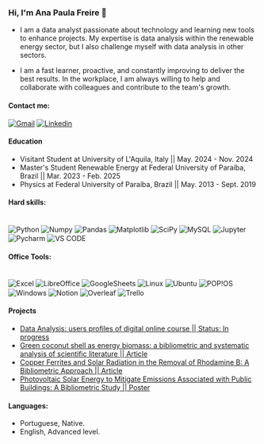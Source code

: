 ### Hi, I'm Ana Paula Freire  👋

- I am a data analyst passionate about technology and learning new tools to enhance projects. My expertise is data analysis within the renewable energy sector, but I also challenge myself with data analysis in other sectors.

- I am a fast learner, proactive, and constantly improving to deliver the best results.
In the workplace, I am always willing to help and collaborate with colleagues and contribute to the team's growth.

#### Contact me: 

[![Gmail](https://img.shields.io/badge/Gmail-D14836?style=for-the-badge&logo=gmail&logoColor=white)](paulaanafreire@gmail.com)
[![Linkedin](https://img.shields.io/badge/LinkedIn-0077B5?style=for-the-badge&logo=linkedin&logoColor=white)](https://www.linkedin.com/in/ana-paula-freire-de-ara%C3%BAjo-9434b7319/)

#### Education 
- Visitant Student at University of L'Aquila, Italy || May. 2024 - Nov. 2024
- Master's Student Renewable Energy at Federal University of Paraíba, Brazil || Mar. 2023 - Feb. 2025
- Physics at Federal University of Paraíba, Brazil || May. 2013 - Sept. 2019

#### Hard skills: 
<div style="display: inline_block"><br/>
  <img align="center" alt="Python" src="https://img.shields.io/badge/Python-3776AB?style=for-the-badge&logo=python&logoColor=white" />
  <img align="center" alt="Numpy" src="https://img.shields.io/badge/numpy-%23013243.svg?style=for-the-badge&logo=numpy&logoColor=white" />
  <img align="center" alt="Pandas" src="https://img.shields.io/badge/pandas-%23150458.svg?style=for-the-badge&logo=pandas&logoColor=white" />
  <img align="center" alt="Matplotlib" src="https://img.shields.io/badge/Matplotlib-%23ffffff.svg?style=for-the-badge&logo=Matplotlib&logoColor=black" />
  <img align="center" alt="SciPy" src="https://img.shields.io/badge/SciPy-%230C55A5.svg?style=for-the-badge&logo=scipy&logoColor=%white" />
  <img align="center" alt="MySQL" src="https://img.shields.io/badge/MySQL-00000F?style=for-the-badge&logo=mysql&logoColor=white" />
  <img align="center" alt="Jupyter" src="https://img.shields.io/badge/jupyter-%23FA0F00.svg?style=for-the-badge&logo=jupyter&logoColor=white" />
  <img align="center" alt="Pycharm" src="https://img.shields.io/badge/PyCharm-000000.svg?&style=for-the-badge&logo=PyCharm&logoColor=white" />
  <img align="center" alt="VS CODE" src="https://img.shields.io/badge/Visual%20Studio%20Code-0078d7.svg?style=for-the-badge&logo=visual-studio-code&logoColor=white" />
 
</div>

#### Office Tools:
<div style="display: inline_block"><br/>
  <img align="center" alt="Excel" src="https://img.shields.io/badge/Microsoft_Excel-217346?style=for-the-badge&logo=microsoft-excel&logoColor=white" />
  <img align="center" alt="LibreOffice" src="https://img.shields.io/badge/LibreOffice-18A303?style=for-the-badge&logo=LibreOffice&logoColor=white" />
  <img align="center" alt="GoogleSheets" src="https://img.shields.io/badge/Google%20Sheets-34A853?style=for-the-badge&logo=google-sheets&logoColor=white" />
   <img align="center" alt="Linux" src="https://img.shields.io/badge/Linux-FCC624?style=for-the-badge&logo=linux&logoColor=black" />
  <img align="center" alt="Ubuntu" src="https://img.shields.io/badge/Ubuntu-E95420?style=for-the-badge&logo=ubuntu&logoColor=white" />
  <img align="center" alt="POP!OS" src="https://img.shields.io/badge/Pop!_OS-48B9C7?style=for-the-badge&logo=Pop!_OS&logoColor=white" />
  <img align="center" alt="Windows" src="https://img.shields.io/badge/Windows-0078D6?style=for-the-badge&logo=windows&logoColor=white" />
  <img align="center" alt="Notion" src="https://img.shields.io/badge/Notion-000000?style=for-the-badge&logo=notion&logoColor=white" />
  <img align="center" alt="Overleaf" src="https://img.shields.io/badge/Overleaf-47A141?style=for-the-badge&logo=Overleaf&logoColor=white" />
  <img align="center" alt="Trello" src="https://img.shields.io/badge/Trello-0052CC?style=for-the-badge&logo=trello&logoColor=white" />
</div>

#### Projects 

- [Data Analysis: users profiles of digital online course || Status: In progress](https://github.com/apfreirea/Project-/blob/main/data_analysis_users_programaria.ipynb)<br/>
- [Green coconut shell as energy biomass: a bibliometric and systematic analysis of scientific literature || Article](http://dx.doi.org/10.15406/ijh.2024.08.00381)<br/>
- [Copper Ferrites and Solar Radiation in the Removal of Rhodamine B: A Bibliometric Approach || Article](https://www.researchgate.net/publication/378766321_Copper_Ferrites_and_Solar_Radiation_in_the_Removal_of_Rhodamine_B_A_Bibliometric_Approach)<br/>
- [Photovoltaic Solar Energy to Mitigate Emissions Associated with Public Buildings: A Bibliometric Study || Poster](https://www.researchgate.net/publication/378766098_Photovoltaic_Solar_Energy_to_Mitigate_Emissions_Associated_with_Public_Buildings_A_Bibliometric_Study?channel=doi&linkId=65e87d65adf2362b637ced7b&showFulltext=true)<br/>

#### Languages: 
 -  Portuguese, Native.
 -  English, Advanced level. 

